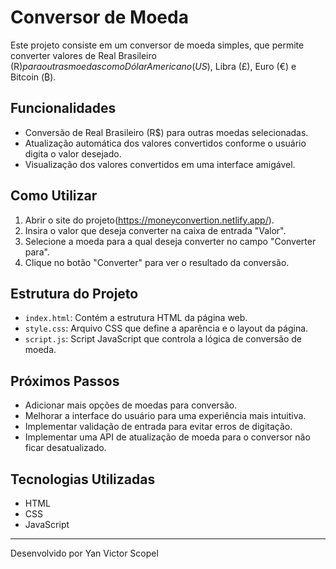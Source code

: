 # Conversor de Moeda

Este projeto consiste em um conversor de moeda simples, que permite converter valores de Real Brasileiro (R$) para outras moedas como Dólar Americano (US$), Libra (£), Euro (€) e Bitcoin (₿).

## Funcionalidades

- Conversão de Real Brasileiro (R$) para outras moedas selecionadas.
- Atualização automática dos valores convertidos conforme o usuário digita o valor desejado.
- Visualização dos valores convertidos em uma interface amigável.

## Como Utilizar

1. Abrir o site do projeto(https://moneyconvertion.netlify.app/).
2. Insira o valor que deseja converter na caixa de entrada "Valor".
3. Selecione a moeda para a qual deseja converter no campo "Converter para".
4. Clique no botão "Converter" para ver o resultado da conversão.

## Estrutura do Projeto

- `index.html`: Contém a estrutura HTML da página web.
- `style.css`: Arquivo CSS que define a aparência e o layout da página.
- `script.js`: Script JavaScript que controla a lógica de conversão de moeda.

## Próximos Passos

- Adicionar mais opções de moedas para conversão.
- Melhorar a interface do usuário para uma experiência mais intuitiva.
- Implementar validação de entrada para evitar erros de digitação.
- Implementar uma API de atualização de moeda para o conversor não ficar desatualizado.

## Tecnologias Utilizadas

- HTML
- CSS
- JavaScript

---
Desenvolvido por Yan Victor Scopel
